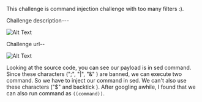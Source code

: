 This challenge is command injection challenge with too many filters :).

Challenge description---

![Alt Text](https://i.imgur.com/uf0JkE4.png)

Challenge url--

![Alt Text](https://i.imgur.com/wQRRDvD.png)

Looking at the source code, you can see our payload is in sed command. Since these characters (";", "|", "&" ) are banned, we can execute two command. So we have to inject our command in sed. We can't also use these characters ("$" and backtick ). After googling awhile, I found that we can also run command as `((command))`. 



